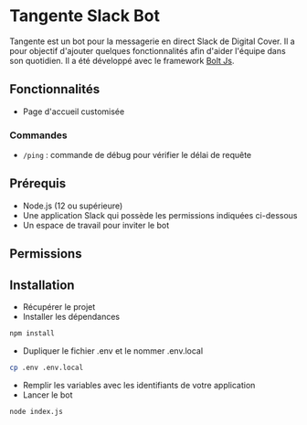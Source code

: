 # Tangente Slack Bot

Tangente est un bot pour la messagerie en direct Slack de Digital Cover. Il a pour objectif d'ajouter quelques fonctionnalités afin d'aider l'équipe dans son quotidien. Il a été développé avec le framework [Bolt Js](https://slack.dev/bolt-js/concepts).

## Fonctionnalités

- Page d'accueil customisée

### Commandes

- `/ping` : commande de débug pour vérifier le délai de requête

## Prérequis

- Node.js (12 ou supérieure)
- Une application Slack qui possède les permissions indiquées ci-dessous
- Un espace de travail pour inviter le bot

## Permissions

## Installation

- Récupérer le projet
- Installer les dépendances
```sh
npm install
```
- Dupliquer le fichier .env et le nommer .env.local
```sh
cp .env .env.local
```
- Remplir les variables avec les identifiants de votre application
- Lancer le bot
```sh
node index.js
```